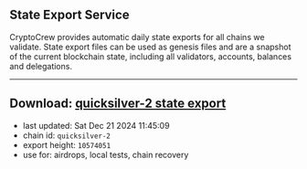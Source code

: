 ## State Export Service
CryptoCrew provides automatic daily state exports for all chains we validate. State export files can be used as genesis files and are a snapshot of the current blockchain state, including all validators, accounts, balances and delegations.

---
**Download: [quicksilver-2 state export](https://dl-eu2.ccvalidators.com/SERVICE/quicksilver/quicksilver-2_export_10574051.json)**
---

- last updated: Sat Dec 21 2024 11:45:09
- chain id: `quicksilver-2`
- export height: `10574051`
- use for: airdrops, local tests, chain recovery
